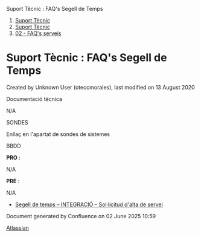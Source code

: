Suport Tècnic : FAQ's Segell de Temps  

1.  [Suport Tècnic](index.html)
2.  [Suport Tècnic](13893782.html)
3.  [02 - FAQ's serveis](26313393.html)

Suport Tècnic : FAQ's Segell de Temps
=====================================

Created by Unknown User (oteccmorales), last modified on 13 August 2020

Documentació tècnica

N/A

  

  

  

  

SONDES

Enllaç en l'apartat de sondes de sistemes

BBDD

**PRO** :

N/A

**PRE** :

N/A

  

*   [Segell de temps – INTEGRACIÓ – Sol·licitud d'alta de servei](26313190.html)

Document generated by Confluence on 02 June 2025 10:59

[Atlassian](http://www.atlassian.com/)